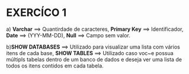 # EXERCÍCO 1
a) **Varchar** ==> Quantirdade de caracteres, 
**Primary Key** ==> Identificador, **Date** ==> (YYY-MM-DD), **Null** ==> Campo sem valor.

b)**SHOW DATABASES** ==> Utilizado para visualizar uma lista com vários itens de cada base, **SHOW TABLES** ==> Utilizado caso voc~e possua múltipls tabelas dentro de um banco de dados e deseja ver uma lista de todos os itens contidos em cada tabela.

